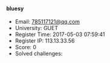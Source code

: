 #### bluesy  

* Email: 785117121@qq.com  
* University: GUET  
* Register Time: 2017-05-03 07:59:41  
* Register IP: 113.13.33.56  
* Score: 0  
* Solved challenges: 
